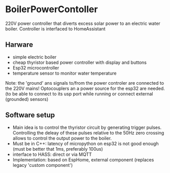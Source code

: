 # BoilerPowerContoller
220V power controller that diverts excess solar power to an electric water boiler. Controller is interfaced to HomeAssistant

## Harware
- simple electric boiler
- cheap thyristor based power controller with display and buttons
- Esp32 microcontroller
- temperature sensor to monitor water temperature

Note: the 'ground' ans signals to/from the power controler are connected to the 220V mains! Optocouplers an a power source for the esp32 are needed. (to be able to connect to its usp port while running or connect external (grounded) sensors)

## Software setup

- Main idea is to control the thyristor circuit by generating trigger pulses. Controlling the deleay of these pulses
  relative to the 50Hz zero crossing allows to control the output power to the boiler.
- Must be in C++: latency of micropython on esp32 is not good enough (must be better that 1ms, preferably 100us)
- interface to HASS: direct or via MQTT
- Implementation: based on EspHome, external component (replaces legacy 'custom component')
